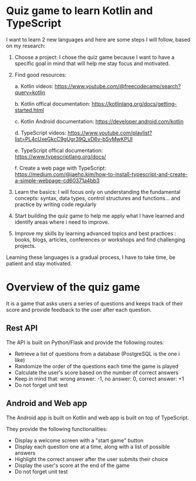 # Quiz game to learn Kotlin and TypeScript

I want to learn 2 new languages and here are some steps I will follow, based on my research:

1. Choose a project: I chose the quiz game because I want to have a specific goal in mind that will help me stay focus and motivated.

2. Find good resources: 

    a. Kotlin videos: https://www.youtube.com/@freecodecamp/search?query=kotlin

    b. Kotlin offical documentation: https://kotlinlang.org/docs/getting-started.html

    c. Kotlin Android documentation: https://developer.android.com/kotlin

    d. TypeScript videos: https://www.youtube.com/playlist?list=PL4cUxeGkcC9gUgr39Q_yD6v-bSyMwKPUI

    e. TypeScript offical documentation: https://www.typescriptlang.org/docs/

    f. Create a web page with TypeScript: https://medium.com/@jaeho.kim/how-to-install-typescript-and-create-a-simple-webpage-cd60371a4bb3

3. Learn the basics: I will focus only on understanding the fundamental concepts: syntax, data types, control structures and functions... and practice by writing code regularly

4. Start building the quiz game to help me apply what I have learned and identify areas where i need to improve.

5. Improve my skills by learning advanced topics and best practices : books, blogs, articles, conferences or workshops and find challenging projects.


Learning these languages is a gradual process, I have to take time, be patient and stay motivated.


# Overview of the quiz game

It is a game that asks users a series of questions and keeps track of their score and provide feedback to the user after each question.

## Rest API

The API is built on Python/Flask and provide the following routes:

- Retrieve a list of questions from a database (PostgreSQL is the one i like)
- Randomize the order of the questions each time the game is played
- Calculate the user's score based on the number of correct answers
- Keep in mind that: wrong answer: -1, no answer: 0, correct answer: +1
- Do not forget unit test

## Android and Web app

The Android app is built on Kotlin and web app is built on top of TypeScript.

They provide the following functionalities:

- Display a welcome screen with a "start game" button
- Display each question one at a time, along with a list of possible answers
- Highlight the correct answer after the user submits their choice
- Display the user's score at the end of the game
- Do not forget unit test
